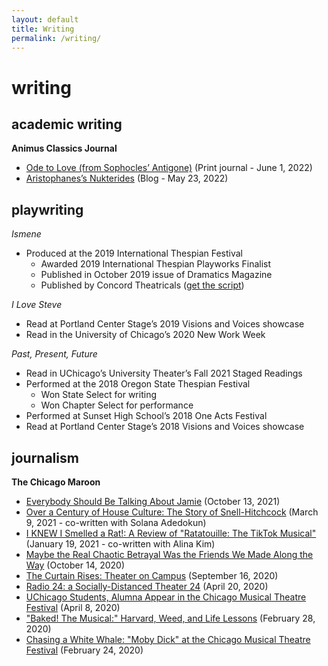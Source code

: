 ```yaml
---
layout: default
title: Writing
permalink: /writing/
---
```


# writing

## academic writing

**Animus Classics Journal**
* [Ode to Love (from Sophocles’ Antigone)](https://www.yumpu.com/en/document/view/66958042/animus-classics-journal-vol-2-issue-2) (Print journal - June 1, 2022)
* [Aristophanes’s Nukterides](https://voices.uchicago.edu/animus/2022/05/23/aristophaness-nukterides/) (Blog - May 23, 2022)

## playwriting

*Ismene*
* Produced at the 2019 International Thespian Festival
    * Awarded 2019 International Thespian Playworks Finalist
    * Published in October 2019 issue of Dramatics Magazine
    * Published by Concord Theatricals ([get the script](https://www.concordtheatricals.com/s/92169/ismene))

*I Love Steve*
* Read at Portland Center Stage’s 2019 Visions and Voices showcase
* Read in the University of Chicago’s 2020 New Work Week

*Past, Present, Future*
* Read in UChicago’s University Theater’s Fall 2021 Staged Readings
* Performed at the 2018 Oregon State Thespian Festival
    * Won State Select for writing
    * Won Chapter Select for performance
* Performed at Sunset High School’s 2018 One Acts Festival
* Read at Portland Center Stage’s 2018 Visions and Voices showcase

## journalism
**The Chicago Maroon**
* [Everybody Should Be Talking About Jamie](https://chicagomaroon.com/article/2021/10/13/everybody-talking-jamie/) (October 13, 2021)
* [Over a Century of House Culture: The Story of Snell-Hitchcock](https://www.chicagomaroon.com/article/2021/3/9/century-house-culture-story-snell-hitchcock/) (March 9, 2021 - co-written with Solana Adedokun)
* [I KNEW I Smelled a Rat!: A Review of "Ratatouille: The TikTok Musical"](https://www.chicagomaroon.com/article/2021/1/19/knew-smelled-rat-review-ratatouille-tiktok-musical/) (January 19, 2021 - co-written with Alina Kim)
* [Maybe the Real Chaotic Betrayal Was the Friends We Made Along the Way](https://www.chicagomaroon.com/article/2020/10/15/maybe-real-chaotic-betrayal-friends-made-along-way/) (October 14, 2020)
* [The Curtain Rises: Theater on Campus](https://www.chicagomaroon.com/article/2020/9/17/curtain-rises-theater-campus/) (September 16, 2020)
* [Radio 24: a Socially-Distanced Theater 24](https://www.chicagomaroon.com/article/2020/4/21/radio-24-socially-distanced-theater-24/) (April 20, 2020)
* [UChicago Students, Alumna Appear in the Chicago Musical Theatre Festival](https://www.chicagomaroon.com/article/2020/4/8/uchicago-students-alumna-appear-chicago-musical-th/) (April 8, 2020)
* ["Baked! The Musical:" Harvard, Weed, and Life Lessons](https://www.chicagomaroon.com/article/2020/2/28/baked-musical-harvard-weed-life-lessons/) (February 28, 2020)
* [Chasing a White Whale: "Moby Dick" at the Chicago Musical Theatre Festival](https://www.chicagomaroon.com/article/2020/2/25/chasing-white-whale-moby-dick-chicago-musical-thea/) (February 24, 2020)